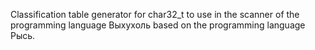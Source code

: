 Classification table generator for char32_t to use in the scanner of the programming language Выхухоль based on the programming language Рысь.